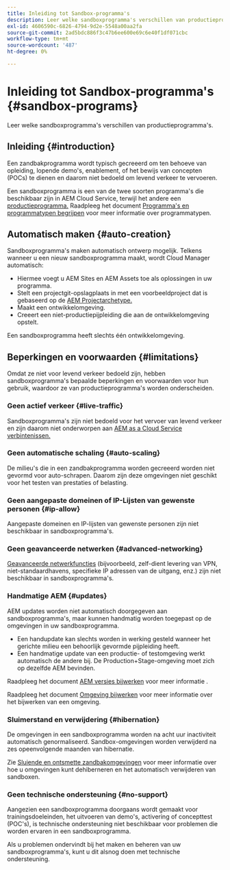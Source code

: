 ```yaml
---
title: Inleiding tot Sandbox-programma's
description: Leer welke sandboxprogramma's verschillen van productieprogramma's.
exl-id: 4606590c-6826-4794-9d2e-5548a00aa2fa
source-git-commit: 2ad5bdc886f3c47b6ee600e69c6e40f1df071cbc
workflow-type: tm+mt
source-wordcount: '487'
ht-degree: 0%

---
```



# Inleiding tot Sandbox-programma&#39;s {#sandbox-programs}

Leer welke sandboxprogramma&#39;s verschillen van productieprogramma&#39;s.

## Inleiding {#introduction}

Een zandbakprogramma wordt typisch gecreeerd om ten behoeve van opleiding, lopende demo&#39;s, enablement, of het bewijs van concepten (POCs) te dienen en daarom niet bedoeld om levend verkeer te vervoeren.

Een sandboxprogramma is een van de twee soorten programma&#39;s die beschikbaar zijn in AEM Cloud Service, terwijl het andere een [productieprogramma.](introduction-production-programs.md) Raadpleeg het document [Programma&#39;s en programmatypen begrijpen](/help/implementing/cloud-manager/getting-access-to-aem-in-cloud/program-types.md) voor meer informatie over programmatypen.

## Automatisch maken {#auto-creation}

Sandboxprogramma&#39;s maken automatisch ontwerp mogelijk. Telkens wanneer u een nieuw sandboxprogramma maakt, wordt Cloud Manager automatisch:

* Hiermee voegt u AEM Sites en AEM Assets toe als oplossingen in uw programma.
* Stelt een projectgit-opslagplaats in met een voorbeeldproject dat is gebaseerd op de [AEM Projectarchetype.](https://experienceleague.adobe.com/docs/experience-manager-core-components/using/developing/archetype/overview.html)
* Maakt een ontwikkelomgeving.
* Creeert een niet-productiepijpleiding die aan de ontwikkelomgeving opstelt.

Een sandboxprogramma heeft slechts één ontwikkelomgeving.

## Beperkingen en voorwaarden {#limitations}

Omdat ze niet voor levend verkeer bedoeld zijn, hebben sandboxprogramma&#39;s bepaalde beperkingen en voorwaarden voor hun gebruik, waardoor ze van productieprogramma&#39;s worden onderscheiden.

### Geen actief verkeer {#live-traffic}

Sandboxprogramma&#39;s zijn niet bedoeld voor het vervoer van levend verkeer en zijn daarom niet onderworpen aan [AEM as a Cloud Service verbintenissen.](https://www.adobe.com/legal/service-commitments.html)

### Geen automatische schaling {#auto-scaling}

De milieu&#39;s die in een zandbakprogramma worden gecreeerd worden niet gevormd voor auto-schrapen. Daarom zijn deze omgevingen niet geschikt voor het testen van prestaties of belasting.

### Geen aangepaste domeinen of IP-Lijsten van gewenste personen {#ip-allow}

Aangepaste domeinen en IP-lijsten van gewenste personen zijn niet beschikbaar in sandboxprogramma&#39;s.

### Geen geavanceerde netwerken {#advanced-networking}

[Geavanceerde netwerkfuncties](/help/security/configuring-advanced-networking.md) (bijvoorbeeld, zelf-dient levering van VPN, niet-standaardhavens, specifieke IP adressen van de uitgang, enz.) zijn niet beschikbaar in sandboxprogramma&#39;s.

### Handmatige AEM {#updates}

AEM updates worden niet automatisch doorgegeven aan sandboxprogramma&#39;s, maar kunnen handmatig worden toegepast op de omgevingen in uw sandboxprogramma.

* Een handupdate kan slechts worden in werking gesteld wanneer het gerichte milieu een behoorlijk gevormde pijpleiding heeft.
* Een handmatige update van een productie- of testomgeving werkt automatisch de andere bij. De Production+Stage-omgeving moet zich op dezelfde AEM bevinden.

Raadpleeg het document [AEM versies bijwerken](/help/implementing/deploying/aem-version-updates.md) voor meer informatie .

Raadpleeg het document [Omgeving bijwerken](/help/implementing/cloud-manager/manage-environments.md#updating-dev-environment) voor meer informatie over het bijwerken van een omgeving.

### Sluimerstand en verwijdering {#hibernation}

De omgevingen in een sandboxprogramma worden na acht uur inactiviteit automatisch genormaliseerd. Sandbox-omgevingen worden verwijderd na zes opeenvolgende maanden van hibernatie.

Zie [Sluiende en ontsmette zandbakomgevingen](/help/implementing/cloud-manager/getting-access-to-aem-in-cloud/hibernating-environments.md) voor meer informatie over hoe u omgevingen kunt dehiberneren en het automatisch verwijderen van sandboxen.

### Geen technische ondersteuning {#no-support}

Aangezien een sandboxprogramma doorgaans wordt gemaakt voor trainingsdoeleinden, het uitvoeren van demo&#39;s, activering of concepttest (POC&#39;s), is technische ondersteuning niet beschikbaar voor problemen die worden ervaren in een sandboxprogramma.

Als u problemen ondervindt bij het maken en beheren van uw sandboxprogramma&#39;s, kunt u dit alsnog doen met technische ondersteuning.
